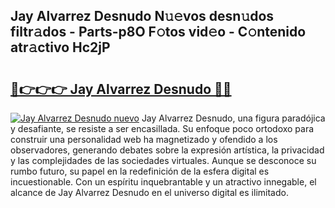 ## Jay Alvarrez Desnudo N𝚞𝚎vos desn𝚞dos filtr𝚊dos - Parts-p8O F𝚘tos vid𝚎o - C𝚘ntenido atr𝚊ctivo Hc2jP

# <h2><a href="http://mbcz2d4.tromn.icu/?c=Jay+Alvarrez+Desnudo">🔗👉👉👉 Jay Alvarrez Desnudo 🔗🔗</a></h2>

[![Jay Alvarrez Desnudo nuevo](https://i.imgur.com/pEAQMta.gif)](http://mbcz2d4.tromn.icu/?c=Jay+Alvarrez+Desnudo)
Jay Alvarrez Desnudo, una figura paradójica y desafiante, se resiste a ser encasillada. Su enfoque poco ortodoxo para construir una personalidad web ha magnetizado y ofendido a los observadores, generando debates sobre la expresión artística, la privacidad y las complejidades de las sociedades virtuales. Aunque se desconoce su rumbo futuro, su papel en la redefinición de la esfera digital es incuestionable. Con un espíritu inquebrantable y un atractivo innegable, el alcance de Jay Alvarrez Desnudo en el universo digital es ilimitado.
